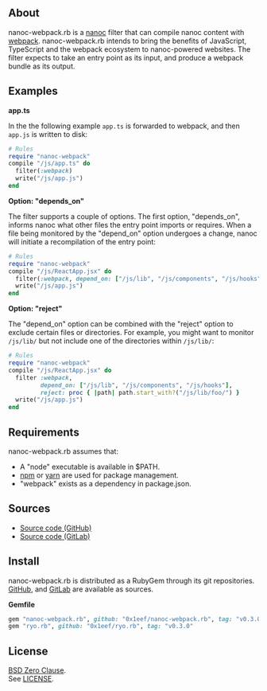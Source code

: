 ## About

nanoc-webpack.rb is a [nanoc](https://github.com/nanoc/nanoc#readme) filter
that can compile nanoc content with [webpack](https://webpack.js.org/).
nanoc-webpack.rb intends to bring the benefits of JavaScript, TypeScript and
the webpack ecosystem to nanoc-powered websites. The filter expects to take
an entry point as its input, and produce a webpack bundle as its output.

## Examples

__app.ts__

In the the following example `app.ts` is forwarded to webpack, and then `app.js`
is written to disk:

``` ruby
# Rules
require "nanoc-webpack"
compile "/js/app.ts" do
  filter(:webpack)
  write("/js/app.js")
end
```

__Option: "depends_on"__

The filter supports a couple of options. The first option, "depends_on",
informs nanoc what other files the entry point imports or requires. When
a file being monitored by the "depend_on" option undergoes a change, nanoc
will initiate a recompilation of the entry point:

```ruby
# Rules
require "nanoc-webpack"
compile "/js/ReactApp.jsx" do
  filter(:webpack, depend_on: ["/js/lib", "/js/components", "/js/hooks"])
  write("/js/app.js")
end
```

__Option: "reject"__

The "depend_on" option can be combined with the "reject" option to exclude
certain files or directories. For example, you might want to monitor `/js/lib/`
but not include one of the directories within `/js/lib/`:

```ruby
# Rules
require "nanoc-webpack"
compile "/js/ReactApp.jsx" do
  filter :webpack,
         depend_on: ["/js/lib", "/js/components", "/js/hooks"],
         reject: proc { |path| path.start_with?("/js/lib/foo/") }
  write("/js/app.js")
end
```

## Requirements

nanoc-webpack.rb assumes that:

* A "node" executable is available in $PATH.
* [npm](https://www.npmjs.com) or [yarn](https://yarnpkg.com/) are used for
  package management.
* "webpack" exists as a dependency in package.json.

## Sources

* [Source code (GitHub)](https://github.com/0x1eef/nanoc-webpack.rb)
* [Source code (GitLab)](https://gitlab.com/0x1eef/nanoc-webpack.rb)

## <a id='install'>Install</a>

nanoc-webpack.rb is distributed as a RubyGem through its git repositories. <br>
[GitHub](https://github.com/0x1eef/nanoc-webpack.rb),
and
[GitLab](https://gitlab.com/0x1eef/nanoc-webpack.rb)
are available as sources.

**Gemfile**

```ruby
gem "nanoc-webpack.rb", github: "0x1eef/nanoc-webpack.rb", tag: "v0.3.0"
gem "ryo.rb", github: "0x1eef/ryo.rb", tag: "v0.3.0"
```

## License

[BSD Zero Clause](https://choosealicense.com/licenses/0bsd/).
<br>
See [LICENSE](./LICENSE).
